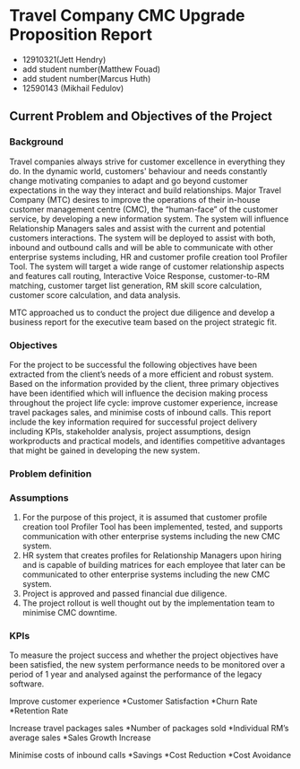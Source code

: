 # Travel Company CMC Upgrade Proposition Report 


* 12910321(Jett Hendry)
* add student number(Matthew Fouad)
* add student number(Marcus Huth)
* 12590143 (Mikhail Fedulov)


## Current Problem and Objectives of the Project

### Background
Travel companies always strive for customer excellence in everything they do. In the dynamic world, customers' behaviour 
and needs constantly change motivating companies to adapt and go beyond customer expectations in the way they interact and 
build relationships. Major Travel Company (MTC) desires to improve the operations of their in-house customer management 
centre (CMC), the “human-face” of the customer service, by developing a new information system. The system will influence 
Relationship Managers sales and assist with the current and potential customers interactions. The system will be deployed 
to assist with both, inbound and outbound calls and will be able to communicate with other enterprise systems including, 
HR and customer profile creation tool Profiler Tool. The system will target a wide range of customer relationship aspects 
and features call routing, Interactive Voice Response, customer-to-RM matching, customer target list generation, RM skill
score calculation, customer score calculation, and data analysis. 


MTC approached us to conduct the project due diligence and develop a business report for the executive team based on the 
project strategic fit. 


### Objectives 
For the project to be successful the following objectives have been extracted from the client’s needs of a more efficient 
and robust system. Based on the information provided by the client, three primary objectives have been identified which will
influence the decision making process throughout the project life cycle: improve customer experience, increase travel 
packages sales, and minimise costs of inbound calls. This report include the key information required for successful project
delivery including KPIs, stakeholder analysis, project assumptions, design workproducts and practical models, and 
identifies competitive advantages that might be gained in developing the new system.

### Problem definition 

### Assumptions
1. For the purpose of this project, it is assumed that customer profile creation tool Profiler Tool has been implemented,
tested, and supports communication with other enterprise systems including the new CMC system. 
2. HR system that creates profiles for Relationship Managers upon hiring and is capable of building matrices for each 
employee that later can be communicated to other enterprise systems including the new CMC system. 
3. Project is approved and passed financial due diligence.
4. The project rollout is well thought out by the implementation team to minimise CMC downtime. 



### KPIs
To measure the project success and whether the project objectives have been satisfied, the new system performance needs 
to be monitored over a period of 1 year and analysed against the performance of the legacy software. 

Improve customer experience
*Customer Satisfaction
*Churn Rate
*Retention Rate

Increase travel packages sales
*Number of packages sold
*Individual RM’s average sales
*Sales Growth Increase

Minimise costs of inbound calls
*Savings
*Cost Reduction
*Cost Avoidance


